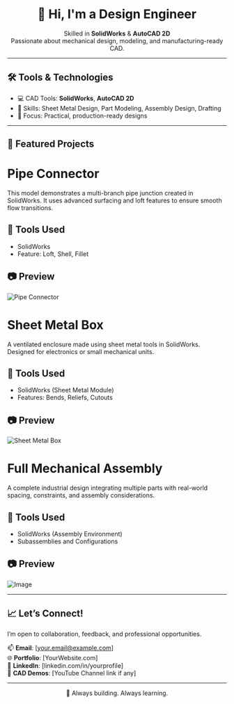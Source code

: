 <!-- GitHub Profile README -->

<h1 align="center">👋 Hi, I'm a Design Engineer</h1>
<p align="center">
  Skilled in <strong>SolidWorks</strong> & <strong>AutoCAD 2D</strong><br>
  Passionate about mechanical design, modeling, and manufacturing-ready CAD.
</p>

---

## 🛠️ Tools & Technologies

- 💻 CAD Tools: **SolidWorks**, **AutoCAD 2D**
- 🧠 Skills: Sheet Metal Design, Part Modeling, Assembly Design, Drafting
- 🔩 Focus: Practical, production-ready designs

---

## 💼 Featured Projects

# Pipe Connector

This model demonstrates a multi-branch pipe junction created in SolidWorks. It uses advanced surfacing and loft features to ensure smooth flow transitions.

## 🧰 Tools Used
- SolidWorks
- Feature: Loft, Shell, Fillet

## 📷 Preview
![Pipe Connector](./pipe-connector.jpg)

# Sheet Metal Box

A ventilated enclosure made using sheet metal tools in SolidWorks. Designed for electronics or small mechanical units.

## 🧰 Tools Used
- SolidWorks (Sheet Metal Module)
- Features: Bends, Reliefs, Cutouts

## 📷 Preview
![Sheet Metal Box](./sheet-metal-box.jpg)

# Full Mechanical Assembly

A complete industrial design integrating multiple parts with real-world spacing, constraints, and assembly considerations.

## 🧰 Tools Used
- SolidWorks (Assembly Environment)
- Subassemblies and Configurations

## 📷 Preview
![Image](https://github.com/user-attachments/assets/3cc64793-2c52-491f-8266-bda0fab7961a)

---

## 📈 Let’s Connect!

I’m open to collaboration, feedback, and professional opportunities.

📫 **Email**: [your.email@example.com]  
🌐 **Portfolio**: [YourWebsite.com]  
💼 **LinkedIn**: [linkedin.com/in/yourprofile]  
🎥 **CAD Demos**: [YouTube Channel link if any]

---

<p align="center">
  🚀 Always building. Always learning.
</p>
